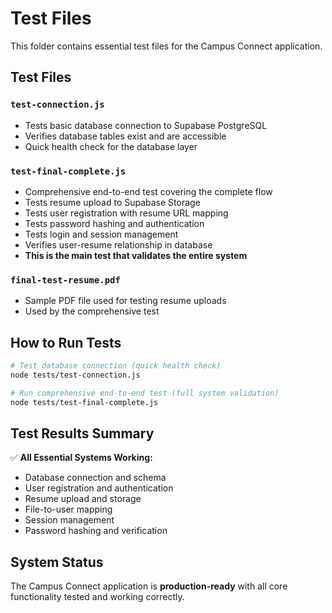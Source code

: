 # Test Files

This folder contains essential test files for the Campus Connect application.

## Test Files

### `test-connection.js`
- Tests basic database connection to Supabase PostgreSQL
- Verifies database tables exist and are accessible
- Quick health check for the database layer

### `test-final-complete.js`
- Comprehensive end-to-end test covering the complete flow
- Tests resume upload to Supabase Storage
- Tests user registration with resume URL mapping
- Tests password hashing and authentication
- Tests login and session management
- Verifies user-resume relationship in database
- **This is the main test that validates the entire system**

### `final-test-resume.pdf`
- Sample PDF file used for testing resume uploads
- Used by the comprehensive test

## How to Run Tests

```bash
# Test database connection (quick health check)
node tests/test-connection.js

# Run comprehensive end-to-end test (full system validation)
node tests/test-final-complete.js
```

## Test Results Summary

✅ **All Essential Systems Working:**
- Database connection and schema
- User registration and authentication  
- Resume upload and storage
- File-to-user mapping
- Session management
- Password hashing and verification

## System Status

The Campus Connect application is **production-ready** with all core functionality tested and working correctly.
